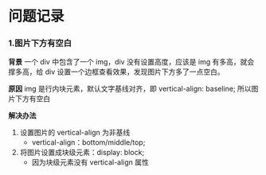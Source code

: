 # 问题记录

### 1.图片下方有空白

**背景**
一个 div 中包含了一个 img，div 没有设置高度，应该是 img 有多高，就会撑多高，给 div 设置一个边框查看效果，发现图片下方多了一点空白。

**原因**
img 是行内块元素，默认文字基线对齐，即 vertical-align: baseline; 所以图片下方有空白

**解决办法**

1. 设置图片的 vertical-align 为非基线
    - vertical-align：bottom/middle/top;
2. 将图片设置成块级元素：display: block;
    - 因为块级元素没有 vertical-align 属性
